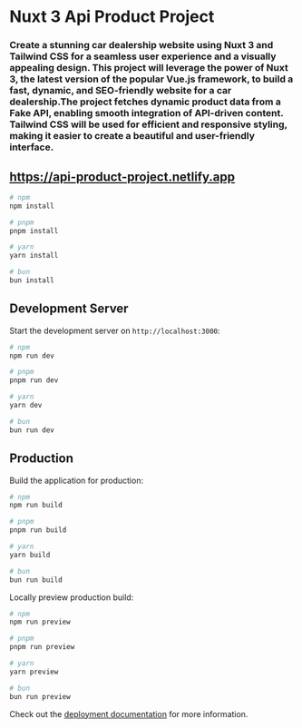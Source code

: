 # Nuxt 3 Api Product Project

### Create a stunning car dealership website using Nuxt 3 and Tailwind CSS for a seamless user experience and a visually appealing design. This project will leverage the power of Nuxt 3, the latest version of the popular Vue.js framework, to build a fast, dynamic, and SEO-friendly website for a car dealership.The project fetches dynamic product data from a Fake API, enabling smooth integration of API-driven content. Tailwind CSS will be used for efficient and responsive styling, making it easier to create a beautiful and user-friendly interface.

## https://api-product-project.netlify.app



```bash
# npm
npm install

# pnpm
pnpm install

# yarn
yarn install

# bun
bun install
```

## Development Server

Start the development server on `http://localhost:3000`:

```bash
# npm
npm run dev

# pnpm
pnpm run dev

# yarn
yarn dev

# bun
bun run dev
```

## Production

Build the application for production:

```bash
# npm
npm run build

# pnpm
pnpm run build

# yarn
yarn build

# bun
bun run build
```

Locally preview production build:

```bash
# npm
npm run preview

# pnpm
pnpm run preview

# yarn
yarn preview

# bun
bun run preview
```

Check out the [deployment documentation](https://nuxt.com/docs/getting-started/deployment) for more information.
